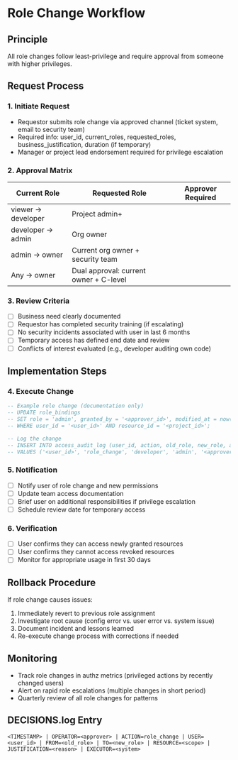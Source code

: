 # Role Change Workflow

## Principle
All role changes follow least-privilege and require approval from someone with higher privileges.

## Request Process

### 1. Initiate Request
- Requestor submits role change via approved channel (ticket system, email to security team)
- Required info: user_id, current_roles, requested_roles, business_justification, duration (if temporary)
- Manager or project lead endorsement required for privilege escalation

### 2. Approval Matrix
| Current Role | Requested Role | Approver Required |
|--------------|----------------|-------------------|
| viewer → developer | Project admin+ | 
| developer → admin | Org owner |
| admin → owner | Current org owner + security team |
| Any → owner | Dual approval: current owner + C-level |

### 3. Review Criteria
- [ ] Business need clearly documented
- [ ] Requestor has completed security training (if escalating)
- [ ] No security incidents associated with user in last 6 months
- [ ] Temporary access has defined end date and review
- [ ] Conflicts of interest evaluated (e.g., developer auditing own code)

## Implementation Steps

### 4. Execute Change
```sql
-- Example role change (documentation only)
-- UPDATE role_bindings 
-- SET role = 'admin', granted_by = '<approver_id>', modified_at = now()
-- WHERE user_id = '<user_id>' AND resource_id = '<project_id>';

-- Log the change
-- INSERT INTO access_audit_log (user_id, action, old_role, new_role, approver, reason)
-- VALUES ('<user_id>', 'role_change', 'developer', 'admin', '<approver>', '<justification>');
```

### 5. Notification
- [ ] Notify user of role change and new permissions
- [ ] Update team access documentation
- [ ] Brief user on additional responsibilities if privilege escalation
- [ ] Schedule review date for temporary access

### 6. Verification
- [ ] User confirms they can access newly granted resources
- [ ] User confirms they cannot access revoked resources
- [ ] Monitor for appropriate usage in first 30 days

## Rollback Procedure
If role change causes issues:
1. Immediately revert to previous role assignment
2. Investigate root cause (config error vs. user error vs. system issue)
3. Document incident and lessons learned
4. Re-execute change process with corrections if needed

## Monitoring
- Track role changes in authz metrics (privileged actions by recently changed users)
- Alert on rapid role escalations (multiple changes in short period)
- Quarterly review of all role changes for patterns

## DECISIONS.log Entry
```
<TIMESTAMP> | OPERATOR=<approver> | ACTION=role_change | USER=<user_id> | FROM=<old_role> | TO=<new_role> | RESOURCE=<scope> | JUSTIFICATION=<reason> | EXECUTOR=<system>
```
